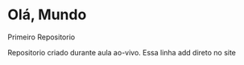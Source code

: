 # Olá, Mundo
 Primeiro Repositorio

 Repositorio criado durante aula ao-vivo.
Essa linha add direto no site
